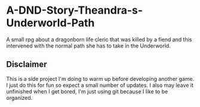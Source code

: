 # A-DND-Story-Theandra-s-Underworld-Path

A small rpg about a dragonborn life cleric that was killed by a fiend and this intervened with the normal path she has to take in the Underworld.

## Disclaimer

This is a side project I'm doing to warm up before developing another game.
I just do this for fun so expect a small number of updates.
I also may leave it unfinished when I get bored, I'm just using git because I like to be organized.
